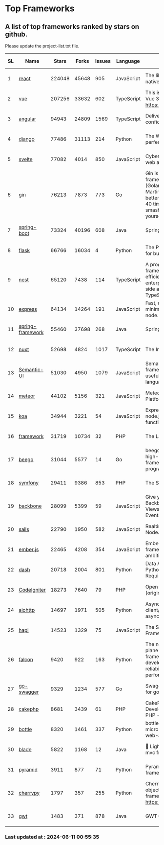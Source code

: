 # Top Frameworks
## A list of top frameworks ranked by stars on github.  
Please update the project-list.txt file.

| SL| Name  | Stars| Forks| Issues | Language | Description | Last Commit |
| --| ------| -----| ---- | ------ | -------- | ----------- | ----------- |
| 1 | [react](https://github.com/facebook/react) | 224048 | 45648 | 905 | JavaScript | The library for web and native user interfaces. | 2024-06-11 00:35:40 |
| 2 | [vue](https://github.com/vuejs/vue) | 207256 | 33632 | 602 | TypeScript | This is the repo for Vue 2. For Vue 3, go to https://github.com/vuejs/core | 2024-05-21 07:51:55 |
| 3 | [angular](https://github.com/angular/angular) | 94943 | 24809 | 1569 | TypeScript | Deliver web apps with confidence 🚀 | 2024-06-10 22:11:45 |
| 4 | [django](https://github.com/django/django) | 77486 | 31113 | 214 | Python | The Web framework for perfectionists with deadlines. | 2024-06-09 17:51:40 |
| 5 | [svelte](https://github.com/sveltejs/svelte) | 77082 | 4014 | 850 | JavaScript | Cybernetically enhanced web apps | 2024-06-10 13:34:59 |
| 6 | [gin](https://github.com/gin-gonic/gin) | 76213 | 7873 | 773 | Go | Gin is a HTTP web framework written in Go (Golang). It features a Martini-like API with much better performance -- up to 40 times faster. If you need smashing performance, get yourself some Gin. | 2024-06-06 09:10:03 |
| 7 | [spring-boot](https://github.com/spring-projects/spring-boot) | 73324 | 40196 | 608 | Java | Spring Boot | 2024-06-10 22:32:46 |
| 8 | [flask](https://github.com/pallets/flask) | 66766 | 16034 | 4 | Python | The Python micro framework for building web applications. | 2024-06-07 19:04:18 |
| 9 | [nest](https://github.com/nestjs/nest) | 65120 | 7438 | 114 | TypeScript | A progressive Node.js framework for building efficient, scalable, and enterprise-grade server-side applications with TypeScript/JavaScript 🚀 | 2024-06-10 12:46:44 |
| 10 | [express](https://github.com/expressjs/express) | 64134 | 14264 | 191 | JavaScript | Fast, unopinionated, minimalist web framework for node. | 2024-06-10 21:19:11 |
| 11 | [spring-framework](https://github.com/spring-projects/spring-framework) | 55460 | 37698 | 268 | Java | Spring Framework | 2024-06-10 20:46:03 |
| 12 | [nuxt](https://github.com/nuxt/nuxt) | 52698 | 4824 | 1017 | TypeScript | The Intuitive Vue Framework. | 2024-06-10 22:43:01 |
| 13 | [Semantic-UI](https://github.com/Semantic-Org/Semantic-UI) | 51030 | 4950 | 1079 | JavaScript | Semantic is a UI component framework based around useful principles from natural language. | 2023-01-11 17:05:32 |
| 14 | [meteor](https://github.com/meteor/meteor) | 44102 | 5156 | 321 | JavaScript | Meteor, the JavaScript App Platform | 2024-06-06 14:18:08 |
| 15 | [koa](https://github.com/koajs/koa) | 34944 | 3221 | 54 | JavaScript | Expressive middleware for node.js using ES2017 async functions | 2024-05-30 01:02:33 |
| 16 | [framework](https://github.com/laravel/framework) | 31719 | 10734 | 32 | PHP | The Laravel Framework. | 2024-06-10 15:27:46 |
| 17 | [beego](https://github.com/beego/beego) | 31044 | 5577 | 14 | Go | beego is an open-source, high-performance web framework for the Go programming language. | 2024-05-26 06:25:36 |
| 18 | [symfony](https://github.com/symfony/symfony) | 29411 | 9386 | 853 | PHP | The Symfony PHP framework | 2024-06-08 08:00:09 |
| 19 | [backbone](https://github.com/jashkenas/backbone) | 28099 | 5399 | 59 | JavaScript | Give your JS App some Backbone with Models, Views, Collections, and Events | 2024-03-06 23:22:47 |
| 20 | [sails](https://github.com/balderdashy/sails) | 22790 | 1950 | 582 | JavaScript | Realtime MVC Framework for Node.js | 2024-05-17 22:00:56 |
| 21 | [ember.js](https://github.com/emberjs/ember.js) | 22465 | 4208 | 354 | JavaScript | Ember.js - A JavaScript framework for creating ambitious web applications | 2024-06-10 19:12:13 |
| 22 | [dash](https://github.com/plotly/dash) | 20718 | 2004 | 801 | Python | Data Apps & Dashboards for Python. No JavaScript Required. | 2024-06-10 12:56:32 |
| 23 | [CodeIgniter](https://github.com/bcit-ci/CodeIgniter) | 18273 | 7640 | 79 | PHP | Open Source PHP Framework (originally from EllisLab) | 2024-03-20 03:51:42 |
| 24 | [aiohttp](https://github.com/aio-libs/aiohttp) | 14697 | 1971 | 505 | Python | Asynchronous HTTP client/server framework for asyncio and Python | 2024-05-27 11:12:43 |
| 25 | [hapi](https://github.com/hapijs/hapi) | 14523 | 1329 | 75 | JavaScript | The Simple, Secure Framework Developers Trust | 2024-04-09 14:33:32 |
| 26 | [falcon](https://github.com/falconry/falcon) | 9420 | 922 | 163 | Python | The no-magic web data plane API and microservices framework for Python developers, with a focus on reliability, correctness, and performance at scale. | 2024-05-07 19:30:52 |
| 27 | [go-swagger](https://github.com/go-swagger/go-swagger) | 9329 | 1234 | 577 | Go | Swagger 2.0 implementation for go | 2024-05-13 17:21:38 |
| 28 | [cakephp](https://github.com/cakephp/cakephp) | 8681 | 3439 | 61 | PHP | CakePHP: The Rapid Development Framework for PHP - Official Repository | 2024-06-10 17:34:33 |
| 29 | [bottle](https://github.com/bottlepy/bottle) | 8320 | 1461 | 337 | Python | bottle.py is a fast and simple micro-framework for python web-applications. | 2024-01-03 22:31:48 |
| 30 | [blade](https://github.com/lets-blade/blade) | 5822 | 1168 | 12 | Java | :rocket: Lightning fast and elegant mvc framework for Java8 | 2024-06-06 06:15:39 |
| 31 | [pyramid](https://github.com/Pylons/pyramid) | 3911 | 877 | 71 | Python | Pyramid - A Python web framework | 2024-06-10 16:09:42 |
| 32 | [cherrypy](https://github.com/cherrypy/cherrypy) | 1797 | 357 | 255 | Python | CherryPy is a pythonic, object-oriented HTTP framework.      https://cherrypy.dev | 2024-04-22 23:41:04 |
| 33 | [gwt](https://github.com/gwtproject/gwt) | 1483 | 371 | 878 | Java | GWT Open Source Project | 2024-06-04 17:54:18 |

### Last updated at : 2024-06-11 00:55:35
